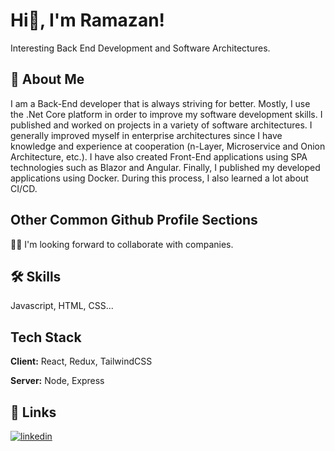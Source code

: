 
# Hi👋, I'm Ramazan! 
Interesting Back End Development and Software Architectures.


## 🚀 About Me
I am a Back-End developer that is always striving for better. Mostly, I use the .Net Core platform in order to improve my software development skills. I published  and  worked on projects in a variety of software architectures. I generally improved myself in enterprise architectures since I have knowledge and experience at cooperation (n-Layer, Microservice and Onion Architecture, etc.). I have also created Front-End applications using SPA technologies such as Blazor and Angular. Finally, I published my developed applications using Docker. During this process, I also learned a lot about CI/CD.
## Other Common Github Profile Sections


👯‍♀️ I'm looking forward to collaborate with companies. 


## 🛠 Skills
Javascript, HTML, CSS...


## Tech Stack

**Client:** React, Redux, TailwindCSS

**Server:** Node, Express


## 🔗 Links
[![linkedin](https://img.shields.io/badge/linkedin-0A66C2?style=for-the-badge&logo=linkedin&logoColor=white)](https://www.linkedin.com/)
 
